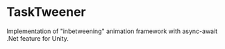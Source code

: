 # TaskTweener
Implementation of "inbetweening" animation framework with async-await .Net feature for Unity.
